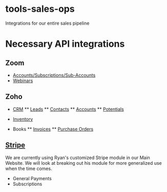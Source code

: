 # tools-sales-ops
Integrations for our entire sales pipeline

# Necessary API integrations
## Zoom
* [Accounts/Subscriptions/Sub-Accounts](https://zoom.us/developer/overview/rest-account-api)
* [Webinars](https://zoom.us/developer/overview/rest-webinar-api)

## Zoho
* [CRM](https://www.zoho.com/crm/help/api/api-methods.html)
** [Leads](https://www.zoho.com/crm/help/api/modules-fields.html#Leads)
** [Contacts](https://www.zoho.com/crm/help/api/modules-fields.html#Contacts)
** [Accounts](https://www.zoho.com/crm/help/api/modules-fields.html#Accounts)
** [Potentials](https://www.zoho.com/crm/help/api/modules-fields.html#Potentials)

* [Inventory](https://www.zoho.com/inventory/api/v1/#introduction)

* Books
** [Invoices](https://www.zoho.com/books/api/v3/invoices)
** [Purchase Orders](https://www.zoho.com/books/api/v3/purchaseorders)

## [Stripe](https://stripe.com/docs/api)
We are currently using Ryan's customized Stripe module in our Main Website. We will look at breaking out his module for more generalized use when the time comes.
* General Payments
* Subscriptions
